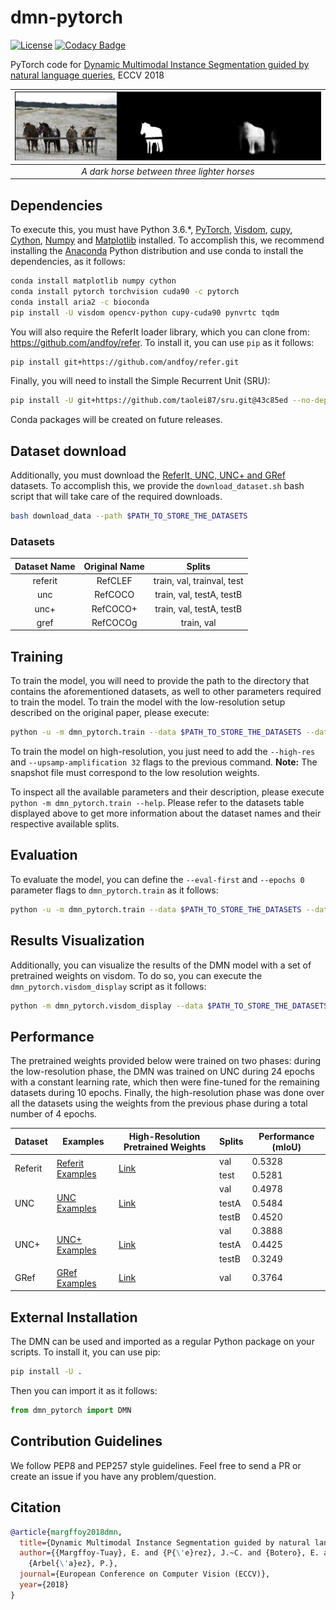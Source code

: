 # dmn-pytorch
[![License](https://img.shields.io/badge/license-MIT-blue.svg)](./LICENSE)
[![Codacy Badge](https://api.codacy.com/project/badge/Grade/992bf5adf488489d8ea55998895793c7)](https://www.codacy.com?utm_source=github.com&amp;utm_medium=referral&amp;utm_content=andfoy/query-objseg&amp;utm_campaign=Badge_Grade)
<!-- [![Build Status](http://157.253.243.11/job/query-objseg/job/master/badge/icon)](http://157.253.243.11/job/query-objseg/job/master/) -->

PyTorch code for [Dynamic Multimodal Instance Segmentation guided by natural language queries](http://openaccess.thecvf.com/content_ECCV_2018/papers/Edgar_Margffoy-Tuay_Dynamic_Multimodal_Instance_ECCV_2018_paper.pdf), ECCV 2018

| ![horses](./examples/horses.png) |
|:--:|
| *A dark horse between three lighter horses* |

## Dependencies

To execute this, you must have Python 3.6.*, [PyTorch](http://pytorch.org/), [Visdom](https://github.com/facebookresearch/visdom), [cupy](http://scikit-image.org/), [Cython](http://cython.org/), [Numpy](http://www.numpy.org/) and [Matplotlib](https://matplotlib.org/) installed. To accomplish this, we recommend installing the [Anaconda](https://www.anaconda.com/download) Python distribution and use conda to install the dependencies, as it follows:

```bash
conda install matplotlib numpy cython
conda install pytorch torchvision cuda90 -c pytorch
conda install aria2 -c bioconda
pip install -U visdom opencv-python cupy-cuda90 pynvrtc tqdm
```

You will also require the ReferIt loader library, which you can clone from: https://github.com/andfoy/refer. To install it, you can use ``pip`` as it follows:

```bash
pip install git+https://github.com/andfoy/refer.git
```

Finally, you will need to install the Simple Recurrent Unit (SRU):
```bash
pip install -U git+https://github.com/taolei87/sru.git@43c85ed --no-deps
```
Conda packages will be created on future releases.

## Dataset download

Additionally, you must download the [ReferIt, UNC, UNC+ and GRef](https://github.com/lichengunc/refer) datasets. To accomplish this, we provide the ``download_dataset.sh`` bash script that will take care of the required downloads.

```bash
bash download_data --path $PATH_TO_STORE_THE_DATASETS
```

### Datasets

| Dataset Name   |      Original Name      |  Splits |
|:----------:|:-------------:|:------:|
| referit |  RefCLEF | train, val, trainval, test |
| unc |    RefCOCO   |   train, val, testA, testB |
| unc+ | RefCOCO+ |   train, val, testA, testB |
| gref | RefCOCOg | train, val |


## Training
To train the model, you will need to provide the path to the directory that contains the aforementioned datasets, as well to other parameters required to train the model. To train the model with the low-resolution setup described on the original paper, please execute:

```bash
python -u -m dmn_pytorch.train --data $PATH_TO_STORE_THE_DATASETS --dataset $DATASET --val $SPLIT_TO_EVALUATE --backend dpn92 --num-filters 10 --lang-layers 3 --mix-we --save-folder $PATH_TO_STORE WEIGHT_SNAPSHOTS --snapshot $PATH_TO_THE_SNAPSHOT_FILE --accum-iters 1
```

To train the model on high-resolution, you just need to add the ``--high-res`` and ``--upsamp-amplification 32`` flags to the previous command. **Note:** The snapshot file must correspond to the low resolution weights.

To inspect all the available parameters and their description, please execute ``python -m dmn_pytorch.train --help``. Please refer to the datasets table displayed above to get more information about the dataset names and their respective available splits.

## Evaluation
To evaluate the model, you can define the ``--eval-first`` and ``--epochs 0`` parameter flags to ``dmn_pytorch.train`` as it follows:

```bash
python -u -m dmn_pytorch.train --data $PATH_TO_STORE_THE_DATASETS --dataset $DATASET --val $SPLIT_TO_EVALUATE --backend dpn92 --num-filters 10 --lang-layers 3 --mix-we --save-folder $PATH_TO_STORE WEIGHT_SNAPSHOTS --snapshot $PATH_TO_THE_SNAPSHOT_FILE --epochs 0 --eval-first
```

## Results Visualization
Additionally, you can visualize the results of the DMN model with a set of pretrained weights on visdom. To do so, you can execute the ``dmn_pytorch.visdom_display`` script as it follows:

```sh
python -m dmn_pytorch.visdom_display --data $PATH_TO_STORE_THE_DATASETS --dataset $DATASET --split $SPLIT_TO_EVALUATE --backend dpn92 --num-filters 10 --lang-layers 3 --mix-we --num-images $NUMBER_OF_EXAMPLES_TO_DISPLAY --snapshot $PATH_TO_THE_SNAPSHOT_FILE --no-eval --visdom http://$HOST:$PORT --env $NAME_OF_THE_VISDOM_ENV
```

## Performance
The pretrained weights provided below were trained on two phases: during the low-resolution phase, the DMN was trained on UNC during 24 epochs with a constant learning rate, which then were fine-tuned for the remaining datasets during 10 epochs. Finally, the high-resolution phase was done over all the datasets using the weights from the previous phase during a total number of 4 epochs.

<table>
    <thead>
        <tr>
            <th>Dataset</th>
            <th>Examples</th>
            <th>High-Resolution Pretrained Weights</th>
            <th>Splits</th>
            <th>Performance (mIoU)</th>
            <!-- <th>Reference IoU</th> -->
        </tr>
    </thead>
    <tbody>
        <tr>
            <td rowspan=2>Referit</td>
            <td rowspan=2><a href="./examples/referit.md">Referit Examples</a></td>
            <td rowspan=2><a href="http://marr.uniandes.edu.co/weights/dmn/highres/dmn_referit_weights.pth">Link</a></td>
            <td>val</td>
            <td>0.5328</td>
        </tr>
        <tr>
            <td>test</td>
            <td>0.5281</td>
        </tr>
        <tr>
            <td rowspan=3>UNC</td>
            <td rowspan=3><a href="./examples/unc.md">UNC Examples</a></td>
            <td rowspan=3><a href="http://marr.uniandes.edu.co/weights/dmn/highres/dmn_unc_weights.pth">Link</a></td>
            <td>val</td>
            <td>0.4978</td>
        </tr>
        <tr>
            <td>testA</td>
            <td>0.5484</td>
        </tr>
        <tr>
            <td>testB</td>
            <td>0.4520</td>
        </tr>
        <tr>
            <td rowspan=3>UNC+</td>
            <td rowspan=3><a href="./examples/unc+.md">UNC+ Examples</a></td>
            <td rowspan=3><a href="http://marr.uniandes.edu.co/weights/dmn/highres/dmn_unc%2B_weights.pth">Link</a></td>
            <td>val</td>
            <td>0.3888</td>
        </tr>
        <tr>
            <td>testA</td>
            <td>0.4425</td>
        </tr>
        <tr>
            <td>testB</td>
            <td>0.3249</td>
        </tr>
        <tr>
            <td>GRef</td>
            <td><a href="./examples/gref.md">GRef Examples</a></td>
            <td><a href="http://marr.uniandes.edu.co/weights/dmn/highres/dmn_gref_weights.pth">Link</a></td>
            <td>val</td>
            <td>0.3764</td>
        </tr>
    </tbody>
</table>

## External Installation
The DMN can be used and imported as a regular Python package on your scripts. To install it, you can use pip:

```sh
pip install -U .
```

Then you can import it as it follows:

```python
from dmn_pytorch import DMN
```

## Contribution Guidelines
We follow PEP8 and PEP257 style guidelines. Feel free to send a PR or create an issue if you have any problem/question.

## Citation
```bibtex
@article{margffoy2018dmn,
  title={Dynamic Multimodal Instance Segmentation guided by natural language queries},
  author={{Margffoy-Tuay}, E. and {P{\'e}rez}, J.~C. and {Botero}, E. and
	{Arbel{\'a}ez}, P.},
  journal={European Conference on Computer Vision (ECCV)},
  year={2018}
}
```
